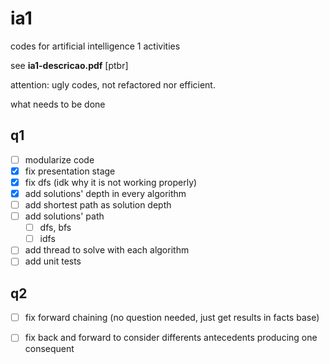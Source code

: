 # ia1
codes for artificial intelligence 1 activities

see **ia1-descricao.pdf** [ptbr] 

attention: ugly codes, not refactored nor efficient.

what needs to be done

## q1
- [ ] modularize code
- [x] fix presentation stage
- [x] fix dfs (idk why it is not working properly)
- [x] add solutions' depth in every algorithm 
- [ ] add shortest path as solution depth
- [ ] add solutions' path 
    - [ ] dfs, bfs
    - [ ] idfs
- [ ] add thread to solve with each algorithm
- [ ] add unit tests

## q2
- [ ] fix forward chaining (no question needed, just get results in facts base)
- [ ] fix back and forward to consider differents antecedents producing one
consequent


